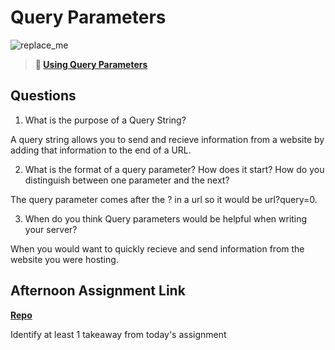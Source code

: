 # Query Parameters

![replace_me](https://codeworks.blob.core.windows.net/public/assets/img/illustrations/placeholder.svg)

> **📖 [Using Query Parameters](https://codeworksacademy.com/fs-student-guide/resources/wk5/01-Query-Parameters)**

## Questions

1. What is the purpose of a Query String?

A query string allows you to send and recieve information from a website by adding that information to the end of a URL.

2. What is the format of a query parameter? How does it start? How do you distinguish between one parameter and the next?

The query parameter comes after the ? in a url so it would be url?query=0.

3. When do you think Query parameters would be helpful when writing your server?

When you would want to quickly recieve and send information from the website you were hosting.

## Afternoon Assignment Link

**[Repo](https://github.com/ChristineKlosterman/burger)**

Identify at least 1 takeaway from today's assignment
